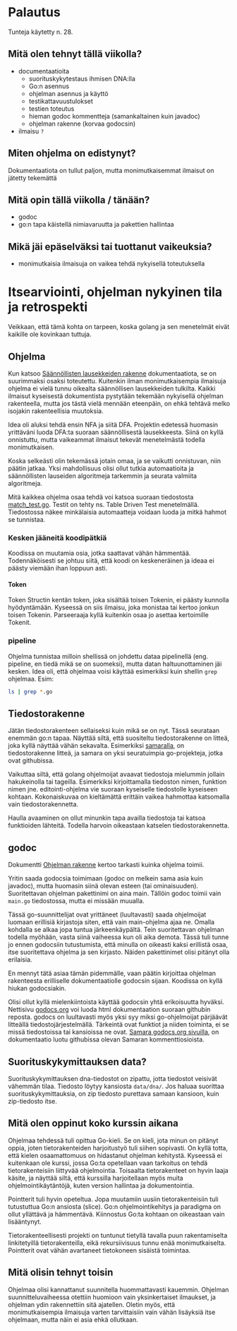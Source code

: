 # Palautus

Tunteja käytetty n. 28.


## Mitä olen tehnyt tällä viikolla?

  - documentaatioita
    - suorituskykytestaus ihmisen DNA:lla 
    - Go:n asennus
    - ohjelman asennus ja käyttö
    - testikattavuustulokset
    - testien toteutus
    - hieman godoc kommentteja (samankaltainen kuin javadoc)
    - ohjelman rakenne (korvaa godocsin)
  - ilmaisu `?`


## Miten ohjelma on edistynyt?

Dokumentaatiota on tullut paljon, mutta monimutkaisemmat ilmaisut on jätetty tekemättä


## Mitä opin tällä viikolla / tänään?

  - godoc
  - go:n tapa käistellä nimiavaruutta ja pakettien hallintaa


## Mikä jäi epäselväksi tai tuottanut vaikeuksia?

  - monimutkaisia ilmaisuja on vaikea tehdä nykyisellä toteutuksella


# Itsearviointi, ohjelman nykyinen tila ja retrospekti

Veikkaan, että tämä kohta on tarpeen, koska golang ja sen menetelmät eivät kaikille ole kovinkaan tuttuja.


## Ohjelma

Kun katsoo [Säännöllisten lausekkeiden rakenne](https://github.com/Gredu/TiraLabraRegexp/blob/master/docs/regExpRakenne.md) dokumentaatiota, se on suurimmaksi osaksi toteutettu. Kuitenkin ilman monimutkaisempia ilmaisuja ohjelma ei vielä tunnu oikealta säännöllisen lausekkeiden tulkilta. Kaikki ilmaisut kyseisestä dokumentista pystytään tekemään nykyisellä ohjelman rakenteella, mutta jos tästä vielä mennään eteenpäin, on ehkä tehtävä melko isojakin rakenteellisia muutoksia.

Idea oli aluksi tehdä ensin NFA ja siitä DFA. Projektin edetessä huomasin yrittäväni luoda DFA:ta suoraan säännöllisestä lausekkeesta. Siinä on kyllä onnistuttu, mutta vaikeammat ilmaisut tekevät menetelmästä todella monimutkaisen.

Koska selkeästi olin tekemässä jotain omaa, ja se vaikutti onnistuvan, niin päätin jatkaa. Yksi mahdollisuus olisi ollut tutkia automaatioita ja säännöllisten lauseiden algoritmeja tarkemmin ja seurata valmiita algoritmeja. 

Mitä kaikkea ohjelma osaa tehdä voi katsoa suoraan tiedostosta [match_test.go](https://github.com/Gredu/TiraLabraRegexp/blob/master/match_test.go). Testit on tehty ns. Table Driven Test menetelmällä. Tiedostossa näkee minkälaisia automaatteja voidaan luoda ja mitkä hahmot se tunnistaa.


### Kesken jääneitä koodipätkiä

Koodissa on muutamia osia, jotka saattavat vähän hämmentää. Todennäköisesti se johtuu siitä, että koodi on keskeneräinen ja ideaa ei päästy viemään ihan loppuun asti.


#### Token

Token Structin kentän token, joka sisältää toisen Tokenin, ei päästy kunnolla hyödyntämään. Kyseessä on siis ilmaisu, joka monistaa tai kertoo jonkun toisen Tokenin. Parseeraaja kyllä kuitenkin osaa jo asettaa kertoimille Tokenit.


### pipeline

Ohjelma tunnistaa milloin shellissä on johdettu dataa pipelinellä (eng. pipeline, en tiedä mikä se on suomeksi), mutta datan haltuunottaminen jäi kesken. Idea oli, että ohjelmaa voisi käyttää esimerkiksi kuin shellin `grep` ohjelmaa. Esim:

```sh
ls | grep *.go
```


## Tiedostorakenne

Jätän tiedostorakenteen sellaiseksi kuin mikä se on nyt. Tässä seurataan enemmän go:n tapaa. Näyttää siltä, että suositeltu tiedostorakenne on litteä, joka kyllä näyttää vähän sekavalta. Esimerkiksi [samaralla](https://github.com/Shopify/sarama), on tiedostorakenne litteä, ja samara on yksi seuratuimpia go-projekteja, jotka ovat githubissa.

Vaikuttaa siltä, että golang ohjelmoijat avaavat tiedostoja mielummin jollain hakukeinolla tai tageilla. Esimerkiksi kirjoittamalla tiedoston nimen, funktion nimen jne. editointi-ohjelma vie suoraan kyseiselle tiedostolle kyseiseen kohtaan. Kokonaiskuvaa on kieltämättä erittäin vaikea hahmottaa katsomalla vain tiedostorakennetta.

Haulla avaaminen on ollut minunkin tapa availla tiedostoja tai katsoa funktioiden lähteitä. Todella harvoin oikeastaan katselen tiedostorakennetta.


## godoc

Dokumentti [Ohjelman rakenne](https://github.com/Gredu/TiraLabraRegexp/blob/master/docs/ohjelmanRakenne.md) kertoo tarkasti kuinka ohjelma toimii.

Yritin saada godocsia toimimaan (godoc on melkein sama asia kuin javadoc), mutta huomasin siinä olevan esteen (tai ominaisuuden). Suoritettavan ohjelman pakettinimi on aina main. Tällöin godoc toimii vain `main.go` tiedostossa, mutta ei missään muualla.

Tässä go-suunnittelijat ovat yrittäneet (luultavasti) saada ohjelmoijat luomaan erillisiä kirjastoja siten, että vain main-ohjelma ajaa ne. Omalla kohdalla se alkaa jopa tuntua järkeenkäypältä. Tein suoritettavan ohjelman todella myöhään, vasta siinä vaiheessa kun oli aika demota. Tässä tuli tunne jo ennen godocsiin tutustumista, että minulla on oikeasti kaksi erillistä osaa, itse suoritettava ohjelma ja sen kirjasto. Näiden pakettinimet olisi pitänyt olla erilaisia.

En mennyt tätä asiaa tämän pidemmälle, vaan päätin kirjoittaa ohjelman rakenteesta erilliselle dokumentaatiolle godocsin sijaan. Koodissa on kyllä hiukan godocsiakin.

Olisi ollut kyllä mielenkiintoista käyttää godocsin yhtä erikoisuutta hyväksi. Nettisivu [godocs.org](https://godoc.org/) voi luoda html dokumentaation suoraan githubin reposta. godocs on luultavasti myös yksi syy miksi go-ohjelmoijat pärjäävät litteällä tiedostojärjestelmällä. Tärkeintä ovat funktiot ja niiden toiminta, ei se missä tiedostoissa tai kansioissa ne ovat. [Samara godocs.org sivuilla](https://godoc.org/github.com/Shopify/sarama), on dokumentaatio luotu githubissa olevan Samaran kommenttiosioista.


## Suorituskykymittauksen data?

Suorituskykymittauksen dna-tiedostot on zipattu, jotta tiedostot veisivät vähemmän tilaa. Tiedosto löytyy kansiosta `data/dna/`. Jos haluaa suorittaa suorituskykymittauksia, on zip tiedosto purettava samaan kansioon, kuin zip-tiedosto itse.


## Mitä olen oppinut koko kurssin aikana

Ohjelmaa tehdessä tuli opittua Go-kieli. Se on kieli, jota minun on pitänyt oppia, joten tietorakenteiden harjoitustyö tuli siihen sopivasti. On kyllä totta, että kielen osaamattomuus on hidastanut ohjelman kehitystä. Kyseessä ei kuitenkaan ole kurssi, jossa Go:ta opetellaan vaan tarkoitus on tehdä tietorakenteisiin liittyvää ohjelmointia. Toisaalta tietorakenteet on hyvin laaja käsite, ja näyttää siltä, että kurssilla harjoitellaan myös muita ohjelmointikäytäntöjä, kuten version hallintaa ja dokumentointia.

Pointterit tuli hyvin opeteltua. Jopa muutamiin uusiin tietorakenteisiin tuli tutustuttua Go:n ansiosta (slice). Go:n ohjelmointikehitys ja paradigma on ollut yllättävä ja hämmentävä. Kiinnostus Go:ta kohtaan on oikeastaan vain lisääntynyt.

Tietorakenteellisesti projekti on tuntunut tietyllä tavalla puun rakentamiselta linkitetyillä tietorakenteilla, eikä rekursiivisuus tunnu enää monimutkaiselta. Pointterit ovat vähän avartaneet tietokoneen sisäistä toimintaa.


## Mitä olisin tehnyt toisin

Ohjelmaa olisi kannattanut suunnitella huommattavasti kauemmin. Ohjelman suunnitteluvaiheessa otettiin huomioon vain yksinkertaiset ilmaukset, ja ohjelman ydin rakennettiin sitä ajatellen. Oletin myös, että monimutkaisempia ilmaisuja varten tarvittaisiin vain vähän lisäyksiä itse ohjelmaan, mutta näin ei asia ehkä ollutkaan.
